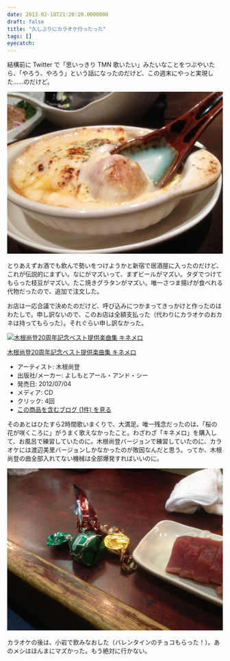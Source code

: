 ```yaml
---
date: 2013-02-18T21:20:20.0000000
draft: false
title: "久しぶりにカラオケ行ったった"
tags: []
eyecatch: 
---
```

<p>結構前に Twitter で「思いっきり TMN 歌いたい」みたいなことをつぶやいたら、「やろう、やろう」という話になったのだけど、この週末にやっと実現した……のだけど。</p><p><span itemscope itemtype="http://schema.org/Photograph"><img src="20130216174200.jpg" alt="f:id:daruyanagi:20130216174200j:plain" title="f:id:daruyanagi:20130216174200j:plain" class="hatena-fotolife" itemprop="image"></span></p><p>とりあえずお酒でも飲んで勢いをつけようかと新宿で居酒屋に入ったのだけど、これが伝説的にまずい。なにがマズいって、まずビールがマズい。タダでつけてもらった枝豆がマズい。たこ焼きグラタンがマズい。唯一さつま揚げが食べれる代物だったので、追加で注文した。</p><p>お店は一応合議で決めたのだけど、呼び込みにつかまってきっかけと作ったのはわたしで。申し訳ないので、このお店は全額支払った（代わりにカラオケのおカネは持ってもらった）。それぐらい申し訳なかった。</p><p><div class="hatena-asin-detail"><a href="http://www.amazon.co.jp/exec/obidos/ASIN/B007TMNGUI/bestylesnet-22/"><img src="http://ecx.images-amazon.com/images/I/4178v0mhM5L._SL160_.jpg" class="hatena-asin-detail-image" alt="木根尚登20周年記念ベスト提供楽曲集 キネメロ" title="木根尚登20周年記念ベスト提供楽曲集 キネメロ"></a><div class="hatena-asin-detail-info"><p class="hatena-asin-detail-title"><a href="http://www.amazon.co.jp/exec/obidos/ASIN/B007TMNGUI/bestylesnet-22/">木根尚登20周年記念ベスト提供楽曲集 キネメロ</a></p><ul><li><span class="hatena-asin-detail-label">アーティスト:</span> 木根尚登</li><li><span class="hatena-asin-detail-label">出版社/メーカー:</span> よしもとアール・アンド・シー</li><li><span class="hatena-asin-detail-label">発売日:</span> 2012/07/04</li><li><span class="hatena-asin-detail-label">メディア:</span> CD</li><li> <span class="hatena-asin-detail-label">クリック</span>: 4回</li><li><a href="http://d.hatena.ne.jp/asin/B007TMNGUI/bestylesnet-22" target="_blank">この商品を含むブログ (1件) を見る</a></li></ul></div><div class="hatena-asin-detail-foot"></div></div></p><p>そのあとはひたすら2時間歌いまくりで、大満足。唯一残念だったのは、「桜の花が咲くころに」がうまく歌えなかったこと。わざわざ「キネメロ」を購入して、お風呂で練習していたのに。木根尚登バージョンで練習していたのに、カラオケには渡辺美里バージョンしかなかったのが敗因なんだと思う。ってか、木根尚登の曲全部入れてない機械は全部爆発すればいいのに。</p><p><span itemscope itemtype="http://schema.org/Photograph"><img src="20130216225428.jpg" alt="f:id:daruyanagi:20130216225428j:plain" title="f:id:daruyanagi:20130216225428j:plain" class="hatena-fotolife" itemprop="image"></span></p><p>カラオケの後は、小岩で飲みなおした（バレンタインのチョコもらった！）。あのメシはほんまにマズかった。もう絶対に行かない。</p>

